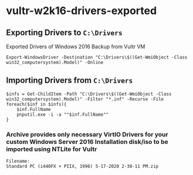 # vultr-w2k16-drivers-exported
## Exporting Drivers to `C:\Drivers`
Exported Drivers of Windows 2016 Backup from Vultr VM

```
Export-WindowsDriver -Destination "C:\Drivers\$((Get-WmiObject -Class win32_computersystem).Model)" -Online
```


## Importing Drivers from `C:\Drivers`

```
$infs = Get-ChildItem -Path "C:\Drivers\$((Get-WmiObject -Class win32_computersystem).Model)" -Filter "*.inf" -Recurse -File
foreach($inf in $infs){
    $inf.FullName
    pnputil.exe -i -a ""$inf.FullName""
}
```

### Archive provides only necessary VirtIO Drivers for your custom Windows Server 2016 Installation disk/iso to be imported using NTLite for Vultr
```
Filename:
Standard PC (i440FX + PIIX, 1996) 5-17-2020 2-30-11 PM.zip
```
